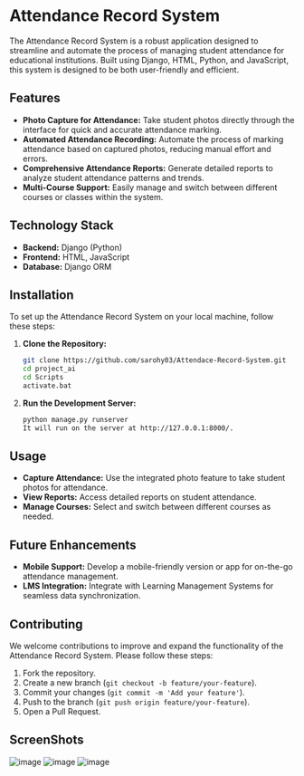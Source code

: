 # Attendance Record System

The Attendance Record System is a robust application designed to streamline and automate the process of managing student attendance for educational institutions. Built using Django, HTML, Python, and JavaScript, this system is designed to be both user-friendly and efficient.

## Features

- **Photo Capture for Attendance:** Take student photos directly through the interface for quick and accurate attendance marking.
- **Automated Attendance Recording:** Automate the process of marking attendance based on captured photos, reducing manual effort and errors.
- **Comprehensive Attendance Reports:** Generate detailed reports to analyze student attendance patterns and trends.
- **Multi-Course Support:** Easily manage and switch between different courses or classes within the system.

## Technology Stack

- **Backend:** Django (Python)
- **Frontend:** HTML, JavaScript
- **Database:** Django ORM

## Installation

To set up the Attendance Record System on your local machine, follow these steps:

1. **Clone the Repository:**
   ```bash
   git clone https://github.com/sarohy03/Attendace-Record-System.git
   cd project_ai
   cd Scripts
   activate.bat   
2. **Run the Development Server:**
     ```bash
     python manage.py runserver
     It will run on the server at http://127.0.0.1:8000/.
## Usage

- **Capture Attendance:** Use the integrated photo feature to take student photos for attendance.
- **View Reports:** Access detailed reports on student attendance.
- **Manage Courses:** Select and switch between different courses as needed.

## Future Enhancements

- **Mobile Support:** Develop a mobile-friendly version or app for on-the-go attendance management.
- **LMS Integration:** Integrate with Learning Management Systems for seamless data synchronization.

## Contributing

We welcome contributions to improve and expand the functionality of the Attendance Record System. Please follow these steps:

1. Fork the repository.
2. Create a new branch (`git checkout -b feature/your-feature`).
3. Commit your changes (`git commit -m 'Add your feature'`).
4. Push to the branch (`git push origin feature/your-feature`).
5. Open a Pull Request.

## ScreenShots
![image](https://github.com/sarohy03/Attendace-Record-System/assets/123007385/6336d8c8-9bbc-48ce-9686-59337b38246d)
![image](https://github.com/sarohy03/Attendace-Record-System/assets/123007385/77aa012b-b4f1-4f0e-b075-29a85dd4724d)
![image](https://github.com/sarohy03/Attendace-Record-System/assets/123007385/ad4ec033-15d1-4f52-80f8-0851d8410fbf)


